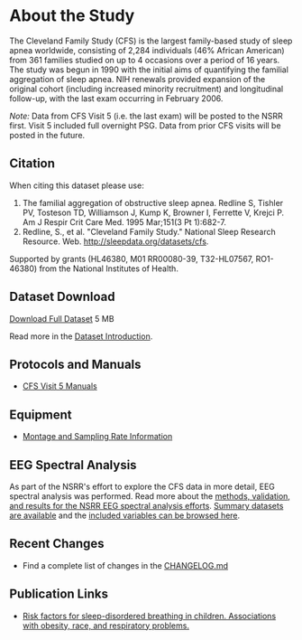 # About the Study

The Cleveland Family Study (CFS) is the largest family-based study of sleep apnea worldwide, consisting of 2,284 individuals (46% African American) from 361 families studied on up to 4 occasions over a period of 16 years. The study was begun in 1990 with the initial aims of quantifying the familial aggregation of sleep apnea. NIH renewals provided expansion of the original cohort (including increased minority recruitment) and longitudinal follow-up, with the last exam occurring in February 2006.

*Note:* Data from CFS Visit 5 (i.e. the last exam) will be posted to the NSRR first. Visit 5 included full overnight PSG. Data from prior CFS visits will be posted in the future.

## Citation

When citing this dataset please use:

1. The familial aggregation of obstructive sleep apnea. Redline S, Tishler PV, Tosteson TD, Williamson J, Kump K, Browner I, Ferrette V, Krejci P. Am J Respir Crit Care Med. 1995 Mar;151(3 Pt 1):682-7.
2. Redline, S., et al. "Cleveland Family Study." National Sleep Research Resource. Web. http://sleepdata.org/datasets/cfs.

Supported by grants (HL46380, M01 RR00080-39, T32-HL07567, RO1-46380) from the National Institutes of Health.

## Dataset Download

<a href=":files_path:/datasets" class="btn btn-success btn-lg">Download Full Dataset</a> 5 MB

Read more in the [Dataset Introduction](:pages_path:/dataset-introduction.md).

## Protocols and Manuals

- [CFS Visit 5 Manuals](:pages_path:/manuals/manuals-toc.md)

## Equipment
- [Montage and Sampling Rate Information](:pages_path:/equipment/montage-and-sampling-rate-information.md)

## EEG Spectral Analysis

As part of the NSRR's effort to explore the CFS data in more detail, EEG spectral analysis was performed. Read more about the [methods, validation, and results for the NSRR EEG spectral analysis efforts](:pages_path:/eeg-spectral-analysis.md). [Summary datasets are available](:files_path:/datasets/eeg-spectral-analysis) and the [included variables can be browsed here](https://www.sleepdata.org/datasets/cfs/variables?folder=Spectral+Analysis).

## Recent Changes

- Find a complete list of changes in the [CHANGELOG.md](:pages_path:/CHANGELOG.md)

## Publication Links

- [Risk factors for sleep-disordered breathing in children. Associations with obesity, race, and respiratory problems.](http://www.ncbi.nlm.nih.gov/pubmed/10228121)
